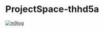# ProjectSpace-thhd5a
[1]: https://telegra.ph/PROJECT-08-02
[![ m9jog ](https://user-images.githubusercontent.com/137155118/257781976-736271a5-9a15-4949-9f20-e153310fbaf4.png)][1]
